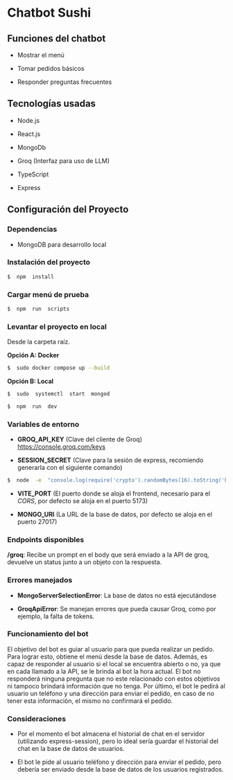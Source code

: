# Chatbot Sushi

## Funciones del chatbot

- Mostrar el menú

- Tomar pedidos básicos

- Responder preguntas frecuentes

## Tecnologías usadas

- Node.js

- React.js

- MongoDb

- Groq (Interfaz para uso de LLM)

- TypeScript

- Express

## Configuración del Proyecto

### Dependencias

- MongoDB para desarrollo local

### Instalación del proyecto

```bash
$  npm  install
```

### Cargar menú de prueba

```bash
$  npm  run  scripts
```

### Levantar el proyecto en local

Desde la carpeta raíz.

**Opción A: Docker**

```bash
$  sudo docker compose up --build
```

**Opción B: Local**

```bash
$  sudo  systemctl  start  mongod
```

```bash
$  npm  run  dev
```

### Variables de entorno

- **GROQ_API_KEY** (Clave del cliente de Groq) https://console.groq.com/keys

- **SESSION_SECRET** (Clave para la sesión de express, recomiendo generarla con el siguiente comando)

```bash
$  node  -e  "console.log(require('crypto').randomBytes(16).toString('hex'))"
```

- **VITE_PORT** (El puerto donde se aloja el frontend, necesario para el _CORS_, por defecto se aloja en el puerto 5173)

- **MONGO_URI** (La URL de la base de datos, por defecto se aloja en el puerto 27017)

### Endpoints disponibles

**/groq**: Recibe un prompt en el body que será enviado a la API de groq, devuelve un status junto a un objeto con la respuesta.

### Errores manejados

- **MongoServerSelectionError**: La base de datos no está ejecutándose

- **GroqApiError**: Se manejan errores que pueda causar Groq, como por ejemplo, la falta de tokens.

### Funcionamiento del bot

El objetivo del bot es guiar al usuario para que pueda realizar un pedido. Para lograr esto, obtiene el menú desde la base de datos. Además, es capaz de responder al usuario si el local se encuentra abierto o no, ya que en cada llamado a la API, se le brinda al bot la hora actual. El bot no responderá ninguna pregunta que no este relacionado con estos objetivos ni tampoco brindará información que no tenga. Por último, el bot le pedirá al usuario un teléfono y una dirección para enviar el pedido, en caso de no tener esta información, el mismo no confirmará el pedido.

### Consideraciones

- Por el momento el bot almacena el historial de chat en el servidor (utilizando express-session), pero lo ideal sería guardar el historial del chat en la base de datos de usuarios.

- El bot le pide al usuario teléfono y dirección para enviar el pedido, pero debería ser enviado desde la base de datos de los usuarios registrados.

